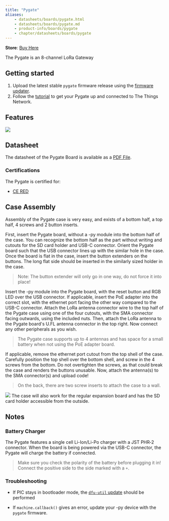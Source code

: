 ```yaml
---
title: "Pygate"
aliases:
    - datasheets/boards/pygate.html
    - datasheets/boards/pygate.md
    - product-info/boards/pygate
    - chapter/datasheets/boards/pygate
---
```

**Store**: [Buy Here](https://pycom.io/product/pygate/)

The Pygate is an 8-channel LoRa Gateway

## Getting started
1. Upload the latest stable `pygate` firmware release using the [firmware updater](/updatefirmware/device/).
1. Follow the [tutorial](/tutorials/expansionboards/pygate/) to get your Pygate up and connected to The Things Network.

## Features

![](/gitbook/assets/pygate.png)

## Datasheet

The datasheet of the Pygate Board is available as a [PDF File](/gitbook/assets/specsheets/Pycom_002_Specsheets_Pygate_v1.pdf).

### Certifications
The Pygate is certified for:
* [CE RED](/gitbook/assets/C03-C5_RED_20210322-2.pdf)


## Case Assembly

Assembly of the Pygate case is very easy, and exists of a bottom half, a top half, 4 screws and 2 button inserts.

First, insert the Pygate board, without a -py module into the bottom half of the case. You can recognize the bottom half as the part without writing and cutouts for the SD card holder and USB-C connector. Orient the Pygate board such that the USB connector lines up with the similar hole in the case. Once the board is flat in the case, insert the button extenders on the buttons. The long flat side should be inserted in the similarly sized holder in the case.

>Note: The button extender will only go in one way, do not force it into place!

Insert the -py module into the Pygate board, with the reset button and RGB LED over the USB connector. If applicable, insert the PoE adapter into the correct slot, with the ethernet port facing the other way compared to the USB-C connector. Attach the LoRa antenna connector wire to the top half of the Pygate case using one of the four cutouts, with the SMA connector facing outwards, using the included nuts. Then, attach the LoRa antenna to the Pygate board's U.FL antenna connector in the top right. Now connect any other peripherals as you wish.

>The Pygate case supports up to 4 antennas and has space for a small battery when not using the PoE adapter board.

If applicable, remove the ethernet port cutout from the top shell of the case.
Carefully position the top shell over the bottom shell, and screw in the 4 screws from the bottom. Do not overtighten the screws, as that could break the case and renders the buttons unusable.
Now, attach the antenna(s) to the SMA connector(s) and upload code!

>On the back, there are two screw inserts to attach the case to a wall.

![](/gitbook/assets/pygate-case.jpg)
The case will also work for the regular expansion board and has the SD card holder accessible from the outside.

## Notes
### Battery Charger

The Pygate features a single cell Li-Ion/Li-Po charger with a JST PHR‑2 connector. When the board is being powered via the USB-C connector, the Pygate will charge the battery if connected.
> Make sure you check the polarity of the battery before plugging it in! Connect the positive side to the side marked with a `+`.

### Troubleshooting

* If PIC stays in bootloader mode, the [`dfu-util` update](/pytrackpysense/installation/firmware) should be performed

* If `machine.callback()` gives an error, update your -py device with the `pygate` firmware.
